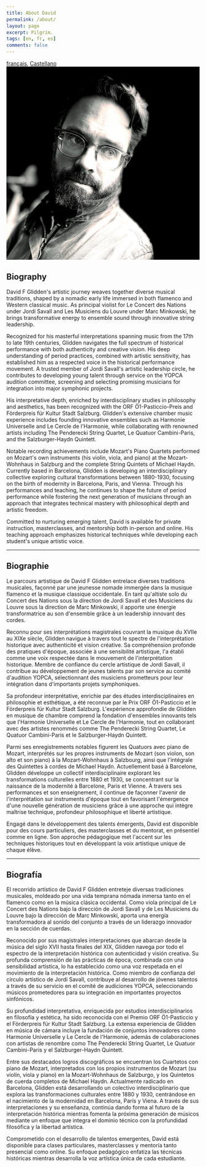 ```yaml
---
title: About David
permalink: /about/
layout: page
excerpt: Pilgrim.
tags: [en, fr, es]
comments: false
---
```

<a id="user-content-biographie" class="anchor" aria-label="Permalink: Biographie" href="#biographie">français</a>, [Castellano](#Biografía)
<img src="/assets/img/dfg.jpg">

## Biography

David F Glidden's artistic journey weaves together diverse musical traditions, shaped by a nomadic early life immersed in both flamenco and Western classical music. As principal violist for Le Concert des Nations under Jordi Savall and Les Musiciens du Louvre under Marc Minkowski, he brings transformative energy to ensemble sound through innovative string leadership.

Recognized for his masterful interpretations spanning music from the 17th to late 19th centuries, Glidden navigates the full spectrum of historical performance with both authenticity and creative vision. His deep understanding of period practices, combined with artistic sensitivity, has established him as a respected voice in the historical performance movement. A trusted member of Jordi Savall's artistic leadership circle, he contributes to developing young talent through service on the YOPCA audition committee, screening and selecting promising musicians for integration into major symphonic projects.

His interpretative depth, enriched by interdisciplinary studies in philosophy and aesthetics, has been recognized with the ORF Ö1-Pasticcio-Preis and Förderpreis für Kultur Stadt Salzburg. Glidden's extensive chamber music experience includes founding innovative ensembles such as Harmonie Universelle and Le Cercle de l'Harmonie, while collaborating with renowned artists including The Penderecki String Quartet, Le Quatuor Cambini-Paris, and the Salzburger-Haydn Quintett.

Notable recording achievements include Mozart's Piano Quartets performed on Mozart's own instruments (his violin, viola, and piano) at the Mozart-Wohnhaus in Salzburg and the complete String Quintets of Michael Haydn. Currently based in Barcelona, Glidden is developing an interdisciplinary collective exploring cultural transformations between 1880-1930, focusing on the birth of modernity in Barcelona, Paris, and Vienna. Through his performances and teaching, he continues to shape the future of period performance while fostering the next generation of musicians through an approach that integrates technical mastery with philosophical depth and artistic freedom.

Committed to nurturing emerging talent, David is available for private instruction, masterclasses, and mentorship both in-person and online. His teaching approach emphasizes historical techniques while developing each student's unique artistic voice.

***
## Biographie

Le parcours artistique de David F Glidden entrelace diverses traditions musicales, façonné par une jeunesse nomade immergée dans la musique flamenco et la musique classique occidentale. En tant qu'altiste solo du Concert des Nations sous la direction de Jordi Savall et des Musiciens du Louvre sous la direction de Marc Minkowski, il apporte une énergie transformatrice au son d'ensemble grâce à un leadership innovant des cordes.

Reconnu pour ses interprétations magistrales couvrant la musique du XVIIe au XIXe siècle, Glidden navigue à travers tout le spectre de l'interprétation historique avec authenticité et vision créative. Sa compréhension profonde des pratiques d'époque, associée à une sensibilité artistique, l'a établi comme une voix respectée dans le mouvement de l'interprétation historique. Membre de confiance du cercle artistique de Jordi Savall, il contribue au développement de jeunes talents par son service au comité d'audition YOPCA, sélectionnant des musiciens prometteurs pour leur intégration dans d'importants projets symphoniques.

Sa profondeur interprétative, enrichie par des études interdisciplinaires en philosophie et esthétique, a été reconnue par le Prix ORF Ö1-Pasticcio et le Förderpreis für Kultur Stadt Salzburg. L'expérience approfondie de Glidden en musique de chambre comprend la fondation d'ensembles innovants tels que l'Harmonie Universelle et Le Cercle de l'Harmonie, tout en collaborant avec des artistes renommés comme The Penderecki String Quartet, Le Quatuor Cambini-Paris et le Salzburger-Haydn Quintett.

Parmi ses enregistrements notables figurent les Quatuors avec piano de Mozart, interprétés sur les propres instruments de Mozart (son violon, son alto et son piano) à la Mozart-Wohnhaus à Salzbourg, ainsi que l'intégrale des Quintettes à cordes de Michael Haydn. Actuellement basé à Barcelone, Glidden développe un collectif interdisciplinaire explorant les transformations culturelles entre 1880 et 1930, se concentrant sur la naissance de la modernité à Barcelone, Paris et Vienne. À travers ses performances et son enseignement, il continue de façonner l'avenir de l'interprétation sur instruments d'époque tout en favorisant l'émergence d'une nouvelle génération de musiciens grâce à une approche qui intègre maîtrise technique, profondeur philosophique et liberté artistique.

Engagé dans le développement des talents émergents, David est disponible pour des cours particuliers, des masterclasses et du mentorat, en présentiel comme en ligne. Son approche pédagogique met l'accent sur les techniques historiques tout en développant la voix artistique unique de chaque élève.

***
## Biografía

El recorrido artístico de David F Glidden entreteje diversas tradiciones musicales, moldeado por una vida temprana nómada inmersa tanto en el flamenco como en la música clásica occidental. Como viola principal de Le Concert des Nations bajo la dirección de Jordi Savall y de Les Musiciens du Louvre bajo la dirección de Marc Minkowski, aporta una energía transformadora al sonido del conjunto a través de un liderazgo innovador en la sección de cuerdas.

Reconocido por sus magistrales interpretaciones que abarcan desde la música del siglo XVII hasta finales del XIX, Glidden navega por todo el espectro de la interpretación histórica con autenticidad y visión creativa. Su profunda comprensión de las prácticas de época, combinada con una sensibilidad artística, lo ha establecido como una voz respetada en el movimiento de la interpretación histórica. Como miembro de confianza del círculo artístico de Jordi Savall, contribuye al desarrollo de jóvenes talentos a través de su servicio en el comité de audiciones YOPCA, seleccionando músicos prometedores para su integración en importantes proyectos sinfónicos.

Su profundidad interpretativa, enriquecida por estudios interdisciplinarios en filosofía y estética, ha sido reconocida con el Premio ORF Ö1-Pasticcio y el Förderpreis für Kultur Stadt Salzburg. La extensa experiencia de Glidden en música de cámara incluye la fundación de conjuntos innovadores como Harmonie Universelle y Le Cercle de l'Harmonie, además de colaboraciones con artistas de renombre como The Penderecki String Quartet, Le Quatuor Cambini-Paris y el Salzburger-Haydn Quintett.

Entre sus destacados logros discográficos se encuentran los Cuartetos con piano de Mozart, interpretados con los propios instrumentos de Mozart (su violín, viola y piano) en la Mozart-Wohnhaus de Salzburgo, y los Quintetos de cuerda completos de Michael Haydn. Actualmente radicado en Barcelona, Glidden está desarrollando un colectivo interdisciplinario que explora las transformaciones culturales entre 1880 y 1930, centrándose en el nacimiento de la modernidad en Barcelona, París y Viena. A través de sus interpretaciones y su enseñanza, continúa dando forma al futuro de la interpretación histórica mientras fomenta la próxima generación de músicos mediante un enfoque que integra el dominio técnico con la profundidad filosófica y la libertad artística.

Comprometido con el desarrollo de talentos emergentes, David está disponible para clases particulares, masterclasses y mentoría tanto presencial como online. Su enfoque pedagógico enfatiza las técnicas históricas mientras desarrolla la voz artística única de cada estudiante.
